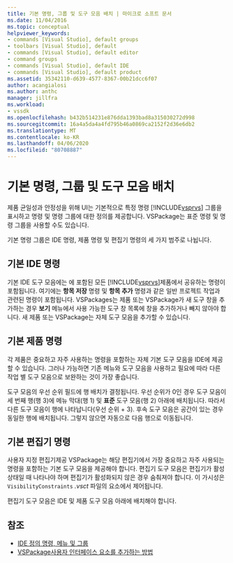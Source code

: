 ```yaml
---
title: 기본 명령, 그룹 및 도구 모음 배치 | 마이크로 소프트 문서
ms.date: 11/04/2016
ms.topic: conceptual
helpviewer_keywords:
- commands [Visual Studio], default groups
- toolbars [Visual Studio], default
- commands [Visual Studio], default editor
- command groups
- commands [Visual Studio], default IDE
- commands [Visual Studio], default product
ms.assetid: 35342110-d639-4577-8367-00b21dcc6f07
author: acangialosi
ms.author: anthc
manager: jillfra
ms.workload:
- vssdk
ms.openlocfilehash: b432b514231e876dda1393bad8a315030272d998
ms.sourcegitcommit: 16a4a5da4a4fd795b46a0869ca2152f2d36e6db2
ms.translationtype: MT
ms.contentlocale: ko-KR
ms.lasthandoff: 04/06/2020
ms.locfileid: "80708887"
---
```

# <a name="default-command-group-and-toolbar-placement"></a>기본 명령, 그룹 및 도구 모음 배치
제품 균일성과 안정성을 위해 UI는 기본적으로 특정 명령 [!INCLUDE[vsprvs](../../code-quality/includes/vsprvs_md.md)] 그룹을 표시하고 명령 및 명령 그룹에 대한 정의를 제공합니다. VSPackage는 표준 명령 및 명령 그룹을 사용할 수도 있습니다.

 기본 명령 그룹은 IDE 명령, 제품 명령 및 편집기 명령의 세 가지 범주로 나뉩니다.

## <a name="default-ide-commands"></a>기본 IDE 명령
 기본 IDE 도구 모음에는 에 포함된 모든 [!INCLUDE[vsprvs](../../code-quality/includes/vsprvs_md.md)]제품에서 공유하는 명령이 포함됩니다. 여기에는 **항목 저장** 명령 및 **항목 추가** 명령과 같은 일반 프로젝트 작업과 관련된 명령이 포함됩니다. VSPackages는 제품 또는 VSPackage가 새 도구 창을 추가하는 경우 **보기** 메뉴에서 사용 가능한 도구 창 목록에 창을 추가하거나 빼지 않아야 합니다. 새 제품 또는 VSPackage는 자체 도구 모음을 추가할 수 있습니다.

## <a name="default-product-commands"></a>기본 제품 명령
 각 제품은 중요하고 자주 사용하는 명령을 포함하는 자체 기본 도구 모음을 IDE에 제공할 수 있습니다. 그러나 가능하면 기존 메뉴와 도구 모음을 사용하고 필요에 따라 다른 작업 별 도구 모음으로 보완하는 것이 가장 좋습니다.

 도구 모음의 우선 순위 필드에 행 배치가 결정됩니다. 우선 순위가 0인 경우 도구 모음이 세 번째 행(행 3)에 메뉴 막대(행 1) 및 **표준** 도구 모음(행 2) 아래에 배치됩니다. 따라서 다른 도구 모음이 행에 나타납니다(우선 순위 + 3). 후속 도구 모음은 공간이 있는 경우 동일한 행에 배치됩니다. 그렇지 않으면 자동으로 다음 행으로 이동됩니다.

## <a name="default-editor-commands"></a>기본 편집기 명령
 사용자 지정 편집기제공 VSPackage는 해당 편집기에서 가장 중요하고 자주 사용되는 명령을 포함하는 기본 도구 모음을 제공해야 합니다. 편집기 도구 모음은 편집기가 활성 상태일 때 나타나야 하며 편집기가 활성화되지 않은 경우 숨춰져야 합니다. 이 가시성은 `VisibilityConstraints` *.vsct* 파일의 요소에서 제어됩니다.

 편집기 도구 모음은 IDE 및 제품 도구 모음 아래에 배치해야 합니다.

## <a name="see-also"></a>참조
- [IDE 정의 명령, 메뉴 및 그룹](../../extensibility/internals/ide-defined-commands-menus-and-groups.md)
- [VSPackage사용자 인터페이스 요소를 추가하는 방법](../../extensibility/internals/how-vspackages-add-user-interface-elements.md)
